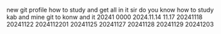 new git profile
how to study
and get all in it
sir
do you know
how to
study
kab
and
mine 
git
to konw and it
20241
0000
2024.11.14
11.17
20241118
20241122
2024112201
20241125
20241127
20241128
20241129
20241203

